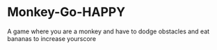 # Monkey-Go-HAPPY
A game where you are a monkey and have to dodge obstacles and eat bananas to increase yourscore
